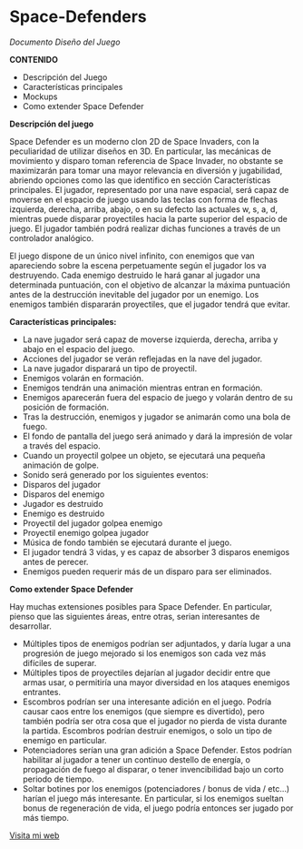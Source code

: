 # Space-Defenders
_Documento Diseño del Juego_

**CONTENIDO**
- Descripción del Juego
- Características principales
- Mockups
- Como extender Space Defender

**Descripción del juego**

Space Defender es un moderno clon 2D de Space Invaders, con la peculiaridad de utilizar diseños en 3D. En particular, las mecánicas de movimiento y disparo toman referencia de Space Invader, no obstante se maximizarán para tomar una mayor relevancia en diversión y jugabilidad, abriendo opciones como las que identifico en sección Características principales. El jugador, representado por una nave espacial, será capaz de moverse en el espacio de juego usando las teclas con forma de flechas izquierda, derecha, arriba, abajo, o en su defecto las actuales w, s, a, d, mientras puede disparar proyectiles hacia la parte superior del espacio de juego. El jugador también podrá realizar dichas funciones a través de un controlador analógico. 

El juego dispone de un único nivel infinito, con enemigos que van apareciendo sobre la escena perpetuamente según el jugador los va destruyendo. Cada enemigo destruido le hará ganar al jugador una determinada puntuación, con el objetivo de alcanzar la máxima puntuación antes de la destrucción inevitable del jugador por un enemigo. Los enemigos también dispararán proyectiles, que el jugador tendrá que evitar.

**Características principales:**
-	La nave jugador será capaz de moverse izquierda, derecha, arriba y abajo en el espacio del juego.
-	Acciones del jugador se verán reflejadas en la nave del jugador.
-	La nave jugador disparará un tipo de proyectil.
-	Enemigos volarán en formación.
-	Enemigos tendrán una animación mientras entran en formación.
-	Enemigos aparecerán fuera del espacio de juego y volarán dentro de su posición de formación.
-	Tras la destrucción, enemigos y jugador se animarán como una bola de fuego.
-	El fondo de pantalla del juego será animado y dará la impresión de volar a través del espacio.
-	Cuando un proyectil golpee un objeto, se ejecutará una pequeña animación de golpe.
-	Sonido será generado por los siguientes eventos:
-	Disparos del jugador
-	Disparos del enemigo
-	Jugador es destruido
-	Enemigo es destruido
-	Proyectil del jugador golpea enemigo
-	Proyectil enemigo golpea jugador
-	Música de fondo también se ejecutará durante el juego.
-	El jugador tendrá 3 vidas, y es capaz de absorber 3 disparos enemigos antes de perecer.
-	Enemigos pueden requerir más de un disparo para ser eliminados.

**Como extender Space Defender**

Hay muchas extensiones posibles para Space Defender. En particular, pienso que las siguientes áreas, entre otras, serian interesantes de desarrollar.

-	Múltiples tipos de enemigos podrían ser adjuntados, y daría lugar a una progresión de juego mejorado si los enemigos son cada vez más difíciles de superar.
-	Múltiples tipos de proyectiles dejarían al jugador decidir entre que armas usar, o permitiría una mayor diversidad en los ataques enemigos entrantes.
-	Escombros podrían ser una interesante adición en el juego. Podría causar caos entre los enemigos (que siempre es divertido), pero también podría ser otra cosa que el jugador no pierda de vista durante la partida. Escombros podrían destruir enemigos, o solo un tipo de enemigo en particular.
-	Potenciadores serían una gran adición a Space Defender. Estos podrían habilitar al jugador a tener un continuo destello de energía, o propagación de fuego al disparar, o tener invencibilidad bajo un corto periodo de tiempo.
-	Soltar botines por los enemigos (potenciadores / bonus de vida / etc…) harían el juego más interesante. En particular, si los enemigos sueltan bonus de regeneración de vida, el juego podría entonces ser jugado por más tiempo.

[Visita mi web](http://labincreators.com)
